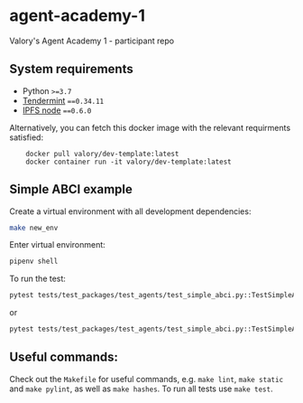 # agent-academy-1
Valory's Agent Academy 1 - participant repo

## System requirements

- Python `>=3.7`
- [Tendermint](https://docs.tendermint.com/master/introduction/install.html) `==0.34.11`
- [IPFS node](https://docs.ipfs.io/install/command-line/#official-distributions) `==0.6.0`

Alternatively, you can fetch this docker image with the relevant requirments satisfied:

        docker pull valory/dev-template:latest
        docker container run -it valory/dev-template:latest

## Simple ABCI example

Create a virtual environment with all development dependencies: 

```bash
make new_env
```

Enter virtual environment:

``` bash
pipenv shell
```

To run the test:

``` bash
pytest tests/test_packages/test_agents/test_simple_abci.py::TestSimpleABCISingleAgent
```

or

``` bash
pytest tests/test_packages/test_agents/test_simple_abci.py::TestSimpleABCITwoAgents
```

## Useful commands:

Check out the `Makefile` for useful commands, e.g. `make lint`, `make static` and `make pylint`, as well as `make hashes`. To run all tests use `make test`.
